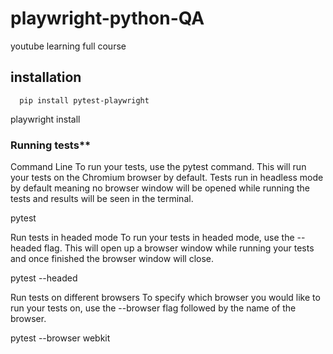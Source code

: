 # playwright-python-QA
youtube learning full course

## installation 
` 
pip install pytest-playwright`

playwright install

### Running tests**
Command Line
To run your tests, use the pytest command. This will run your tests on the Chromium browser by default. Tests run in headless mode by default meaning no browser window will be opened while running the tests and results will be seen in the terminal.

pytest

Run tests in headed mode
To run your tests in headed mode, use the --headed flag. This will open up a browser window while running your tests and once finished the browser window will close.

pytest --headed

Run tests on different browsers
To specify which browser you would like to run your tests on, use the --browser flag followed by the name of the browser.

pytest --browser webkit